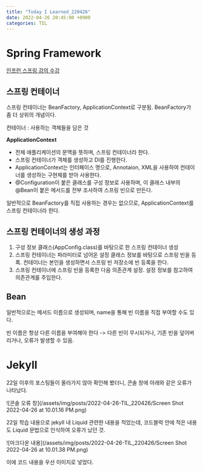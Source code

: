 ```yaml
---
title: "Today I Learned_220426"
date: 2022-04-26 20:45:00 +0900
categories: TIL
---
```


# Spring Framework
[인프런 스프링 강의 수강](https://www.inflearn.com/course/%EC%8A%A4%ED%94%84%EB%A7%81-%ED%95%B5%EC%8B%AC-%EC%9B%90%EB%A6%AC-%EA%B8%B0%EB%B3%B8%ED%8E%B8/dashboard)


## 스프링 컨테이너
스프링 컨테이너는 BeanFactory, ApplicationContext로 구분됨. BeanFactory가 좀 더 상위의 개념이다.

컨테이너 : 사용하는 객체들을 담은 것

**ApplicationContext**
- 전체 애플리케이션의 문맥을 뜻하며, 스프링 컨테이너라 한다.
- 스프링 컨테이너가 객체를 생성하고 DI를 진행한다.
- ApplicationContext는 인터페이스 명으로, Annotaion, XML을 사용하여 컨테이너를 생성하는 구현체를 받아 사용한다.
- @Configuration이 붙은 클래스를 구성 정보로 사용하며, 이 클래스 내부의 @Bean이 붙은 메서드를 전부 조사하여 스프링 빈으로 만든다.
  
일반적으로 BeanFactory를 직접 사용하는 경우는 없으므로, ApplicationContext를 스프링 컨테이너라 한다.


## 스프링 컨테이너의 생성 과정
1. 구성 정보 클래스(AppConfig.class)를 바탕으로 한 스프링 컨테이너 생성
2. 스프링 컨테이너는 파라미터로 넘어온 설정 클래스 정보를 바탕으로 스프링 빈을 등록. 컨테이너는 본인을 생성하면서 스프링 빈 저장소에 빈 등록을 한다.
3. 스프링 컨테이너에 스프링 빈을 등록한 다음 의존관계 설정. 설정 정보를 참고하여 의존관계를 주입한다.


## Bean
일반적으로는 메서드 이름으로 생성되며, name을 통해 빈 이름을 직접 부여할 수도 있다.

빈 이름은 항상 다른 이름을 부여해야 한다 -> 다른 빈이 무시되거나, 기존 빈을 덮어버리거나, 오류가 발생할 수 있음.

# Jekyll
22일 이후의 포스팅들이 올라가지 않아 확인해 봤더니, 콘솔 창에 아래와 같은 오류가 나타났다.

![콘솔 오류 창](/assets/img/posts/2022-04-26-TIL_220426/Screen Shot 2022-04-26 at 10.01.16 PM.png)

22일 학습 내용으로 jekyll 내 Liquid 관련한 내용을 적었는데, 코드블럭 안에 적은 내용도 Liquid 문법으로 인식하여 오류가 났던 것.

![마크다운 내용](/assets/img/posts/2022-04-26-TIL_220426/Screen Shot 2022-04-26 at 10.01.38 PM.png)

이에 코드 내용을 우선 이미지로 넣었다.